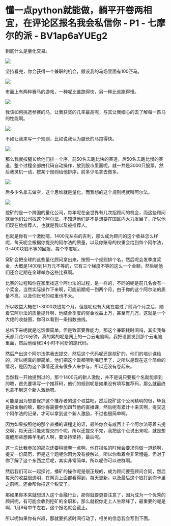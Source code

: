 # 懂一点python就能做，躺平开卷两相宜，在评论区报名我会私信你 - P1 - 七摩尔的派 - BV1ap6aYUEg2

到底什么是量化交易。

![](img/26864ca479264abc87327bf7119e5165_1.png)

坚持看完，你会获得一个兼职的机会，假设我的马场里面有100匹马。

![](img/26864ca479264abc87327bf7119e5165_3.png)

市面上有两种赛马的游戏，一种呢比谁跑得快，另一种比谁跑得慢。

![](img/26864ca479264abc87327bf7119e5165_5.png)

我该如何挑选参赛的马，让我获奖的几率最高呢，与其让我细心的去了解每一匹马的性能啊。

![](img/26864ca479264abc87327bf7119e5165_7.png)

不如让我来写一个规则，比如说我认为腿长的马跑得快。

![](img/26864ca479264abc87327bf7119e5165_9.png)

那么我就按腿长给他们排一个序，前50名去跑比快的赛道，后50名去跑比慢的赛道，整个过程全部由代码自动操作，放到股市里面呢，就一共是3000只股票，然后我灵机一动，按某个规则给他排序，前多少名拿去做多。



![](img/26864ca479264abc87327bf7119e5165_11.png)

后多少名拿去做空，这个思维就是量化，而我想的这个规则呢就叫阿尔法。

![](img/26864ca479264abc87327bf7119e5165_13.png)

挖矿的是一个跨国的量化公司，每年呢在全世界有几次招顾问的机会，而这些顾问就替他们公司找这个阿尔法，不知道他们是不是想要在国区内大力发展了，所以他们现在给推荐人，也就是我以及被推荐人。

也就是你有一个激励嗯，1400元左右的吉利，那么成为顾问的这个收益怎么样呢，每天呢会根据你提交的阿尔法的质量，以及你账号的权重会给到每个阿尔法，0~400块钱不等的回报，每个季度呢。

窝矿会把全球的这些量化顾问拿出来，按照一个规则排个名，然后呢会发季度奖金，大概是1400到14万元不等的，它有三个梯度不等的这么一个金额，然后呢他们还会定期在全球举办这些比赛啊。

比赛的过程和你在家里找这个阿尔法的过程，是一样的，不同的呢是前几名会有一个奖金，当然实际操作下来啊，可能前期呃一到两个月，由于你的这个阿尔法的质量不高，以及你账号的权重也不大。

所以收益大概在1~3000块钱每个月，但是呢也有大佬在度过了前两个月之后，随着它阿尔法的质量提升啊，他结合季度的奖金收益上万，甚至有几万，这就是一个大佬的收益图，你可以看到一条指数曲线。

总结下来呢就是吃饭很简单，但是致富要靠能力，那这个兼职耗时间吗，其实我每天都只花20分钟，真的累的呢是网上的一台云电脑啊，我把设置发到那个云电脑里面，然后他给我24小时不间断的跑代码。

然后产出这个阿尔法供我去提交，然后这个代码呢还是挖矿的，他们的培训课给的，所以呢真的很简单，他们把这个饭都喂到嘴巴里了，之所以是现在这个简单的情况，是因为这个事情还没有很多人来参与，所以还没有卷起来。

当然我一开始提到过的，那个1400元的新人激励，并不是说只要报个名就能拿到的嗯，首先要填写一个推荐码，他们的规则呢是如果没有填写推荐码，那么就最终也拿不到这个新人激励嗯。

可能是因为想要保护这个推荐者的这个权益吧，然后挖矿这个公司精明的很，毕竟是搞金融的嘛，那你得需要参加四节他的直播课，然后呢有累计十来天啊，提交这个阿尔法的记录，才可以拿到这个新人激励，不过也很简单啊。

因为如果按照他的那个直播的课程走的话，最终你会有成百上千个阿尔法等着去提交啊，每天还只能先提交四个呢，所以还提交不完，我把这个点说出来呢，就是想提醒那些想薅羊毛的人啊，要坚持坚持，最后呢。

这一次比我参加的那次还要稍微卷一点啊，他在报名的时候会要求你做一道题啊，提交一份简历，但是这个题呢你因为没有接触过，所以你看着会非常懵逼，但对于你了解了这个东西之后呢，其实非常简单，所以呢你可以进群啊。

然后我们可以一起探讨，播矿的操作呢是很正规的，成为顾问要签顾问合同，然后每天的收益很透明，在网页上面都看得到，每天更新，以及最后这个钱打到你卡里之前呢，还会帮你把这个税交了。

那如果你本来就想进入这个金融行业，那你就要更要注意了，因为成为一个优秀的顾问呢，有可能会收到挖矿的全职和，那么就祝你走上人生巅峰了，最重要的呢是啊，1月8号中午左右，这个报名就会截止。

所以呢如果你有兴趣，那就要抓紧时间行动了，相关的信息我会写到下面。